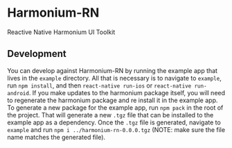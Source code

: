 # Harmonium-RN

Reactive Native Harmonium UI Toolkit

## Development

You can develop against Harmonium-RN by running the example app that lives in the `example` directory. All that is necessary is to navigate to `example`, run `npm install`, and then `react-native run-ios` or `react-native run-android`. If you make updates to the harmonium package itself, you will need to regenerate the harmonium package and re install it in the example app. To generate a new package for the example app, run `npm pack` in the root of the project. That will generate a new `.tgz` file that can be installed to the example app as a dependency. Once the `.tgz` file is generated, navigate to `example` and run `npm i ../harmonium-rn-0.0.0.tgz` (NOTE: make sure the file name matches the generated file).
